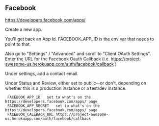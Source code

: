 ## Facebook

https://developers.facebook.com/apps/

Create a new app.

You'll get back an App Id.   FACEBOOK_APP_ID  is the env var that needs to point to that.

Also go to "Settings" / "Advanced" and scroll to "Client OAuth Settings".  Enter the URL for the Facebook Oauth Callback (i.e. https://project-awesome-us.herokuapp.com/auth/facebook/callback )

Under settings, add a contact email.

Under Status and Review, either set to public--or don't, depending on whether this is a production instance or a test/dev instance.

```
 FACEBOOK_APP_ID   set to what's on the https://developers.facebook.com/apps/ page
 FACEBOOK_APP_SECRET   set to what's on the https://developers.facebook.com/apps/ page
 FACEBOOK_CALLBACK_URL https://project-awesome-us.herokuapp.com/auth/facebook/callback
```

